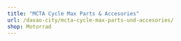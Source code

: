 ```yaml
---
title: "MCTA Cycle Max Parts & Accesories"
url: /davao-city/mcta-cycle-max-parts-und-accesories/
shop: Motorrad
---
```

